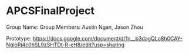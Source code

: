 # APCSFinalProject

Group Name: 
Group Members: Austin Ngan, Jason Zhou

Prototype: https://docs.google.com/document/d/1n__b3dagQLo8h0CAY-NgloRj4c0hSL9zSHTDt-R-eH8/edit?usp=sharing
